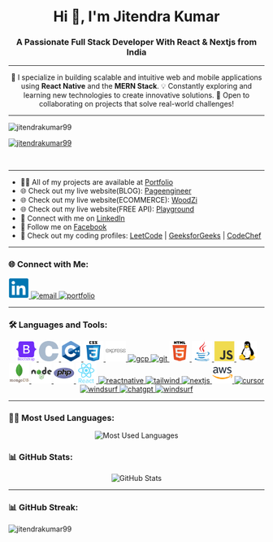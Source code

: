 


<h1 align="center">Hi 👋, I'm Jitendra Kumar</h1>
<h3 align="center">A Passionate Full Stack Developer With React & Nextjs from India</h3>

---

<p align="center">
🌟 I specialize in building scalable and intuitive web and mobile applications using <strong>React Native</strong> and the <strong>MERN Stack</strong>.  
💡 Constantly exploring and learning new technologies to create innovative solutions.  
🚀 Open to collaborating on projects that solve real-world challenges!
</p>

---
<p align="left"> <img src="https://komarev.com/ghpvc/?username=jitendrakumar99&label=Profile%20views&color=0e75b6&style=flat" alt="jitendrakumar99" /> </p>

<p align="left"> <a href="https://github.com/ryo-ma/github-profile-trophy"><img src="https://github-profile-trophy.vercel.app/?username=jitendrakumar99" alt="jitendrakumar99" /></a> </p>

<p align="left"> <a href="https://twitter.com/" target="blank"><img src="https://img.shields.io/twitter/follow/?logo=twitter&style=for-the-badge" alt="" /></a> </p>

---


- 👨‍💻 All of my projects are available at [Portfolio](https://portfolio-pink-kappa-60.vercel.app/)
- 🌐 Check out my live website(BLOG): [Pageengineer](https://pageengineer.com)
- 🌐 Check out my live website(ECOMMERCE): [WoodZi](https://woodzi.in)
- 🌐 Check out my live website(FREE API): [Playground](https://playground.pageengineer.com)
- 💼 Connect with me on [LinkedIn](https://www.linkedin.com/in/jitendrakumar99/)  
- 📘 Follow me on [Facebook](https://www.facebook.com/your-username/)  
- 🧩 Check out my coding profiles: [LeetCode](https://leetcode.com/u/Jitendra_kumar11/) | [GeeksforGeeks](https://www.geeksforgeeks.org/user/kumarjitealxt/) | [CodeChef](https://www.codechef.com/users/jitendra111)

---
<h3 align="left">🌐 Connect with Me:</h3>
<p align="left">
  <a href="https://www.linkedin.com/in/jitendra-kumar-530b78260/" target="_blank" rel="noreferrer">
    <img src="https://raw.githubusercontent.com/devicons/devicon/master/icons/linkedin/linkedin-original.svg" alt="linkedin" width="40" height="40"/>
  </a>
  <a href="mailto:kumarjitendra6839@gmail.com" target="_blank" rel="noreferrer">
    <img src="https://www.vectorlogo.zone/logos/gmail/gmail-icon.svg" alt="email" width="40" height="40"/>
  </a>
  <a href="https://portfolio-pink-kappa-60.vercel.app/" target="_blank" rel="noreferrer">
  <img src="https://img.icons8.com/ios-filled/50/000000/briefcase.png" alt="portfolio" width="40" height="40"/>
</a>




</p>

---

<h3 align="left">🛠️ Languages and Tools:</h3>
<p align="center">
  <a href="https://getbootstrap.com" target="_blank" rel="noreferrer">
    <img src="https://raw.githubusercontent.com/devicons/devicon/master/icons/bootstrap/bootstrap-plain-wordmark.svg" alt="bootstrap" width="40" height="40"/>
  </a>
  <a href="https://www.cprogramming.com/" target="_blank" rel="noreferrer">
    <img src="https://raw.githubusercontent.com/devicons/devicon/master/icons/c/c-original.svg" alt="c" width="40" height="40"/>
  </a>
  <a href="https://www.w3schools.com/cpp/" target="_blank" rel="noreferrer">
    <img src="https://raw.githubusercontent.com/devicons/devicon/master/icons/cplusplus/cplusplus-original.svg" alt="cplusplus" width="40" height="40"/>
  </a>
  <a href="https://www.w3schools.com/css/" target="_blank" rel="noreferrer">
    <img src="https://raw.githubusercontent.com/devicons/devicon/master/icons/css3/css3-original-wordmark.svg" alt="css3" width="40" height="40"/>
  </a>
  <a href="https://expressjs.com" target="_blank" rel="noreferrer">
    <img src="https://raw.githubusercontent.com/devicons/devicon/master/icons/express/express-original-wordmark.svg" alt="express" width="40" height="40"/>
  </a>
  <a href="https://cloud.google.com" target="_blank" rel="noreferrer">
    <img src="https://www.vectorlogo.zone/logos/google_cloud/google_cloud-icon.svg" alt="gcp" width="40" height="40"/>
  </a>
  <a href="https://git-scm.com/" target="_blank" rel="noreferrer">
    <img src="https://www.vectorlogo.zone/logos/git-scm/git-scm-icon.svg" alt="git" width="40" height="40"/>
  </a>
  <a href="https://www.w3.org/html/" target="_blank" rel="noreferrer">
    <img src="https://raw.githubusercontent.com/devicons/devicon/master/icons/html5/html5-original-wordmark.svg" alt="html5" width="40" height="40"/>
  </a>
  <a href="https://www.java.com" target="_blank" rel="noreferrer">
    <img src="https://raw.githubusercontent.com/devicons/devicon/master/icons/java/java-original.svg" alt="java" width="40" height="40"/>
  </a>
  <a href="https://developer.mozilla.org/en-US/docs/Web/JavaScript" target="_blank" rel="noreferrer">
    <img src="https://raw.githubusercontent.com/devicons/devicon/master/icons/javascript/javascript-original.svg" alt="javascript" width="40" height="40"/>
  </a>
  <a href="https://www.linux.org/" target="_blank" rel="noreferrer">
    <img src="https://raw.githubusercontent.com/devicons/devicon/master/icons/linux/linux-original.svg" alt="linux" width="40" height="40"/>
  </a>
  <a href="https://www.mongodb.com/" target="_blank" rel="noreferrer">
    <img src="https://raw.githubusercontent.com/devicons/devicon/master/icons/mongodb/mongodb-original-wordmark.svg" alt="mongodb" width="40" height="40"/>
  </a>
  <a href="https://nodejs.org" target="_blank" rel="noreferrer">
    <img src="https://raw.githubusercontent.com/devicons/devicon/master/icons/nodejs/nodejs-original-wordmark.svg" alt="nodejs" width="40" height="40"/>
  </a>
  <a href="https://www.php.net" target="_blank" rel="noreferrer">
    <img src="https://raw.githubusercontent.com/devicons/devicon/master/icons/php/php-original.svg" alt="php" width="40" height="40"/>
  </a>
  <a href="https://reactjs.org/" target="_blank" rel="noreferrer">
    <img src="https://raw.githubusercontent.com/devicons/devicon/master/icons/react/react-original-wordmark.svg" alt="react" width="40" height="40"/>
  </a>
  <a href="https://reactnative.dev/" target="_blank" rel="noreferrer">
    <img src="https://reactnative.dev/img/header_logo.svg" alt="reactnative" width="40" height="40"/>
  </a>
  <a href="https://tailwindcss.com/" target="_blank" rel="noreferrer">
    <img src="https://www.vectorlogo.zone/logos/tailwindcss/tailwindcss-icon.svg" alt="tailwind" width="40" height="40"/>
  </a>
  <a href="https://nextjs.org/" target="_blank" rel="noreferrer">
    <img src="https://cdn.worldvectorlogo.com/logos/nextjs-2.svg" alt="nextjs" width="40" height="40"/>
  </a>
  <a href="https://aws.amazon.com/" target="_blank" rel="noreferrer">
    <img src="https://raw.githubusercontent.com/devicons/devicon/master/icons/amazonwebservices/amazonwebservices-original-wordmark.svg" alt="aws" width="40" height="40"/>
  </a>
  <a href="https://cursor.sh/" target="_blank" rel="noreferrer">
    <img src="https://avatars.githubusercontent.com/u/139895814?s=200&v=4" alt="cursor" width="40" height="40"/>
  </a>
  <a href="https://codeium.com/windsurf" target="_blank" rel="noreferrer">
    <img src="https://codeium.com/_next/static/media/codeium_logo_dark.2b2f9a63.svg" alt="windsurf" width="40" height="40"/>
  </a>
  <a href="https://openai.com/chatgpt" target="_blank" rel="noreferrer">
    <img src="https://upload.wikimedia.org/wikipedia/commons/0/04/ChatGPT_logo.svg" alt="chatgpt" width="40" height="40"/>
  </a>
<a href="https://codeium.com/windsurf" target="_blank" rel="noreferrer">
  <img src="https://avatars.githubusercontent.com/u/127962339?s=200&v=4" alt="windsurf" width="40" height="40"/>
</a>



</p>


---

<h3 align="left">🧑‍💻 Most Used Languages:</h3>
<p align="center">
  <img height="180" src="https://github-readme-stats.vercel.app/api/top-langs?username=jitendrakumar99&show_icons=true&locale=en&layout=compact&theme=radical" alt="Most Used Languages" />
</p>

<h3 align="left">📊 GitHub Stats:</h3>
<p align="center">
  <img height="180" src="https://github-readme-stats.vercel.app/api?username=jitendrakumar99&show_icons=true&locale=en&theme=radical" alt="GitHub Stats" />
</p>

---
<h3 align="left">📊 GitHub Streak:</h3>
<p><img align="center" src="https://github-readme-streak-stats.herokuapp.com/?user=jitendrakumar99&" alt="jitendrakumar99" /></p>


